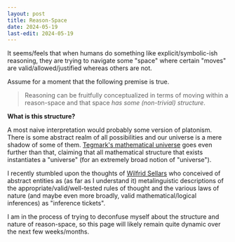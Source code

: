 ```yaml
---
layout: post
title: Reason-Space
date: 2024-05-19
last-edit: 2024-05-19
---
```


It seems/feels that when humans do something like explicit/symbolic-ish reasoning, they are trying to navigate some "space" where certain "moves" are valid/allowed/justified whereas others are not.

Assume for a moment that the following premise is true.

> Reasoning can be fruitfully conceptualized in terms of moving within a reason-space and that space *has some (non-trivial) structure*.

**What is this structure?**

A most naive interpretation would probably some version of platonism. There is some abstract realm of all possibilities and our universe is a mere shadow of some of them. [Tegmark's mathematical universe](https://en.wikipedia.org/wiki/Our_Mathematical_Universe#Summary) goes even further than that, claiming that all mathematical structure that exists instantiates a "universe" (for an extremely broad notion of "universe").

I recently stumbled upon the thoughts of [Wilfrid Sellars](https://plato.stanford.edu/entries/sellars/#ScieReal) who conceived of abstract entities as (as far as I understand it) metalinguistic descriptions of the appropriate/valid/well-tested rules of thought and the various laws of nature (and maybe even more broadly, valid mathematical/logical inferences) as "inference tickets".

I am in the process of trying to deconfuse myself about the structure and nature of reason-space, so this page will likely remain quite dynamic over the next few weeks/months.


